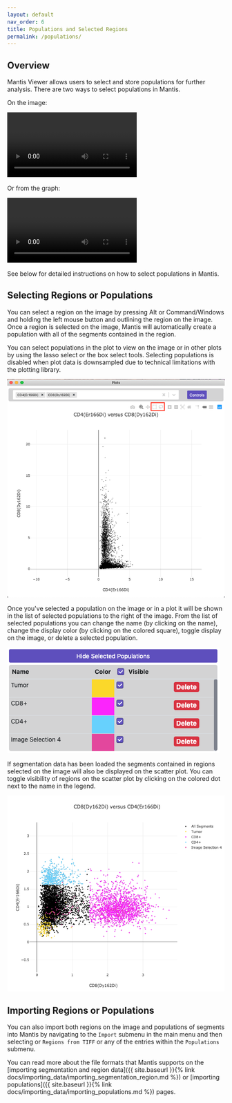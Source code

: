```yaml
---
layout: default
nav_order: 6
title: Populations and Selected Regions
permalink: /populations/
---
```


## Overview

Mantis Viewer allows users to select and store populations for further analysis. There are two ways to select populations in Mantis.

On the image:

<video autoplay="autoplay" loop="loop">
  <source src="{{site.baseurl}}/assets/videos/population_on_image_640.mp4" type="video/mp4">
  <source src="{{site.baseurl}}/assets/videos/population_on_image_640.mp4" type="video/webm">
</video>

Or from the graph:

<video autoplay="autoplay" loop="loop">
  <source src="{{site.baseurl}}/assets/videos/population_on_graph_640.mp4" type="video/mp4">
  <source src="{{site.baseurl}}/assets/videos/population_on_graph_640.mp4" type="video/webm">
</video>

See below for detailed instructions on how to select populations in Mantis.

## Selecting Regions or Populations

You can select a region on the image by pressing Alt or Command/Windows and holding the left mouse button and outlining the region on the image. Once a region is selected on the image, Mantis will automatically create a population with all of the segments contained in the region.

You can select populations in the plot to view on the image or in other plots by using the lasso select or the box select tools. Selecting populations is disabled when plot data is downsampled due to technical limitations with the plotting library.

![Plot Populations](../assets/images/plot_select_populations.png)

Once you've selected a population on the image or in a plot it will be shown in the list of selected populations to the right of the image. From the list of selected populations you can change the name (by clicking on the name), change the display color (by clicking on the colored square), toggle display on the image, or delete a selected population.

![Selected Populations](../assets/images/selected_populations.png)

If segmentation data has been loaded the segments contained in regions selected on the image will also be displayed on the scatter plot. You can toggle visibility of regions on the scatter plot by clicking on the colored dot next to the name in the legend.

![Viewing Population in the Plot](../assets/images/plot_view_populations.png)

## Importing Regions or Populations

You can also import both regions on the image and populations of segments into Mantis by navigating to the `Import` submenu in the main menu and then  selecting or `Regions from TIFF` or any of the entries within the `Populations` submenu.

You can read more about the file formats that Mantis supports on the [importing segmentation and region data]({{ site.baseurl }}{% link docs/importing_data/importing_segmentation_region.md %}) or [importing populations]({{ site.baseurl }}{% link docs/importing_data/importing_populations.md %}) pages.

 
